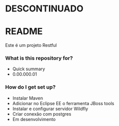 # DESCONTINUADO ######

# README #

Este é um projeto Restful 

### What is this repository for? ###

* Quick summary
* 0.00.000.01


### How do I get set up? ###

* Instalar Maven
* Adicionar no Eclipse EE o ferramenta JBoss tools
* Instalar e configurar servidor Wildfly
* Criar conexão com postgres
* Em desenvolvimento
